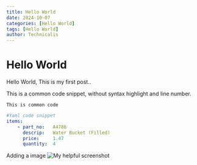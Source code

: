 ```yaml
---
title: Hello World
date: 2024-10-07
categories: [Hello World]
tags: [Hello World]
author: Technicalis
---
```


# Hello World

Hello World, This is my first post..

This is a common code snippet, without syntax highlight and line number.

```This is common code ```
```Yaml
#Yaml code snippet 
items:
    - part_no:   A4786
      descrip:   Water Bucket (Filled)
      price:     1.47
      quantity:  4
``` 

Adding a image
![My helpful screenshot](https://chirphy22.netlify.app/assets/img/sample/avatar.jpg)
